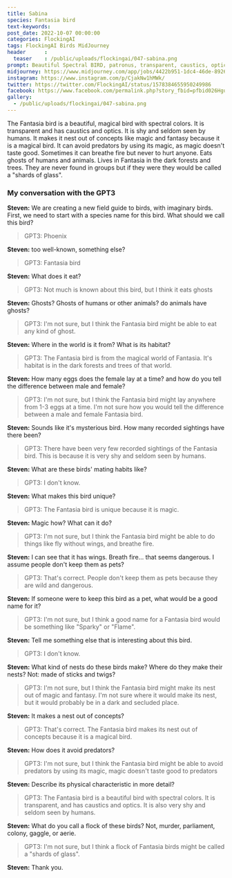 ```yaml
---
title: Sabina
species: Fantasia bird
text-keywords: 
post_date: 2022-10-07 00:00:00
categories: FlockingAI
tags: FlockingAI Birds MidJourney 
header      :
  teaser    : /public/uploads/flockingai/047-sabina.png
prompt: Beautiful Spectral BIRD, patronus, transparent, caustics, optics, ultra realistic, magic, fantasy, composition, dark
midjourney: https://www.midjourney.com/app/jobs/4422b951-1dc4-46de-8926-667624a0ba4b
instagram: https://www.instagram.com/p/CjakNw1hMWk/
twitter: https://twitter.com/FlockingAI/status/1578384655950249986
facebook: https://www.facebook.com/permalink.php?story_fbid=pfbid026HguQsi5L8pJ7U16oHhBv89qYiq24qbpScXcbMYDb9xdTgGjsiF8UVae1Yo6NWxtl&id=100084908943138
gallery: 
  - /public/uploads/flockingai/047-sabina.png
---
```


The Fantasia bird is a beautiful, magical bird with spectral colors. It is transparent and has caustics and optics. It is shy and seldom seen by humans. It makes it nest out of concepts like magic and fantasy because it is a magical bird. It can avoid predators by using its magic, as magic doesn't taste good. Sometimes it can breathe fire but never to hurt anyone. Eats ghosts of humans and animals.  Lives in Fantasia in the dark forests and trees. They are never found in groups but if they were they would be called a "shards of glass".

### My conversation with the GPT3

**Steven:** We are creating a new field guide to birds, with imaginary birds. First, we need to start with a species name for this bird. What should we call this bird?

> GPT3: Phoenix

**Steven:** too well-known, something else?

> GPT3: Fantasia bird

**Steven:** What does it eat?

> GPT3: Not much is known about this bird, but I think it eats ghosts

**Steven:** Ghosts? Ghosts of humans or other animals? do animals have ghosts?

> GPT3: I'm not sure, but I think the Fantasia bird might be able to eat any kind of ghost.

**Steven:** Where in the world is it from? What is its habitat?

> GPT3: The Fantasia bird is from the magical world of Fantasia. It's habitat is in the dark forests and trees of that world.

**Steven:** How many eggs does the female lay at a time? and how do you tell the difference between male and female?

> GPT3: I'm not sure, but I think the Fantasia bird might lay anywhere from 1-3 eggs at a time. I'm not sure how you would tell the difference between a male and female Fantasia bird.

**Steven:** Sounds like it's mysterious bird. How many recorded sightings have there been?

> GPT3: There have been very few recorded sightings of the Fantasia bird. This is because it is very shy and seldom seen by humans.

**Steven:** What are these birds' mating habits like?

> GPT3: I don't know.

**Steven:** What makes this bird unique?

> GPT3: The Fantasia bird is unique because it is magic.

**Steven:** Magic how? What can it do?

> GPT3: I'm not sure, but I think the Fantasia bird might be able to do things like fly without wings, and breathe fire.

**Steven:** I can see that it has wings. Breath fire... that seems dangerous. I assume people don't keep them as pets?

> GPT3: That's correct. People don't keep them as pets because they are wild and dangerous.

**Steven:** If someone were to keep this bird as a pet, what would be a good name for it?

> GPT3: I'm not sure, but I think a good name for a Fantasia bird would be something like "Sparky" or "Flame".

**Steven:** Tell me something else that is interesting about this bird.

> GPT3: I don't know.

**Steven:** What kind of nests do these birds make? Where do they make their nests? Not: made of sticks and twigs?

> GPT3: I'm not sure, but I think the Fantasia bird might make its nest out of magic and fantasy. I'm not sure where it would make its nest, but it would probably be in a dark and secluded place.

**Steven:** It makes a nest out of concepts?

> GPT3: That's correct. The Fantasia bird makes its nest out of concepts because it is a magical bird.

**Steven:** How does it avoid predators?

> GPT3: I'm not sure, but I think the Fantasia bird might be able to avoid predators by using its magic, magic doesn't taste good to predators

**Steven:** Describe its physical characteristic in more detail?

> GPT3: The Fantasia bird is a beautiful bird with spectral colors. It is transparent, and has caustics and optics. It is also very shy and seldom seen by humans.

**Steven:** What do you call a flock of these birds? Not, murder, parliament, colony, gaggle, or aerie.

> GPT3: I'm not sure, but I think a flock of Fantasia birds might be called a "shards of glass".

**Steven:** Thank you.
